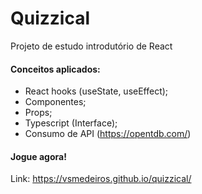 # Quizzical

Projeto de estudo introdutório de React

#### Conceitos aplicados:
* React hooks (useState, useEffect);
* Componentes;
* Props;
* Typescript (Interface);
* Consumo de API (https://opentdb.com/)

#### Jogue agora!
Link: https://vsmedeiros.github.io/quizzical/
